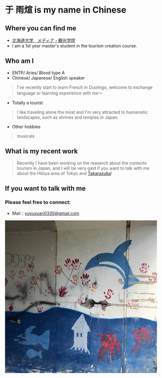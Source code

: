# 于  雨煊 is my name in Chinese

## Where you can find me
- [北海道大学　メディア・観光学院](https://www.imc.hokudai.ac.jp)
- I am a 1st year master's student in the tourism creation course.

## Who am I
- ENTP/ Aries/ Blood type A
- Chinese/ Japanese/ English speaker
> I've recently start to learn French in Duolingo, welcome to exchange language or learning experience with me～
- Totally a tourist
> I like traveling alone the most and I'm very attracted to humanistic landscapes, such as shrines and temples in Japan.
- Other hobbies
> musicals

## What is my recent work
>Recently I have been working on the reaserch about the contents tourism in Japan, and I will be very gald if you want to talk with me about the Hibiya area of Tokyo and [Takarazuka](https://kageki.hankyu.co.jp/)!

## If you want to talk with me
### Please feel free to connect:
- Mail：yuyuxuan0330@gmail.com


![alt 属性文本](IMG_7995_700x700.jpeg "照片")
